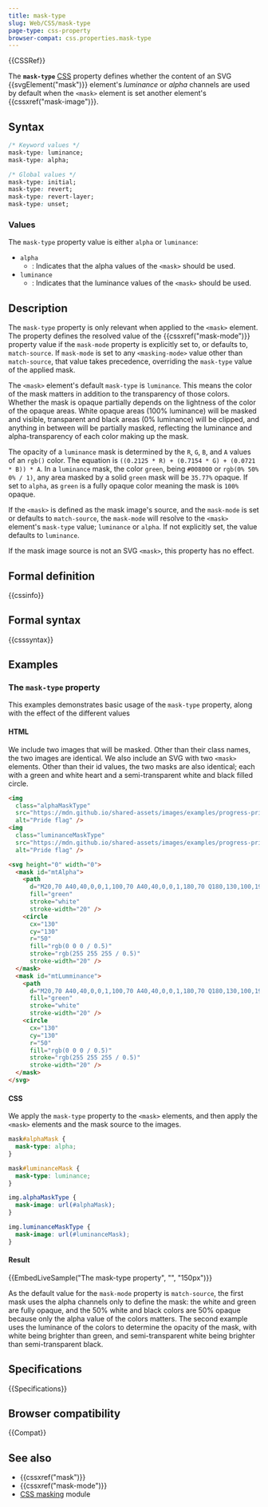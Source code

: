 ```yaml
---
title: mask-type
slug: Web/CSS/mask-type
page-type: css-property
browser-compat: css.properties.mask-type
---
```


{{CSSRef}}

The **`mask-type`** [CSS](/en-US/docs/Web/CSS) property defines whether the content of an SVG {{svgElement("mask")}} element's _luminance_ or _alpha_ channels are used by default when the `<mask>` element is set another element's {{cssxref("mask-image")}}.

## Syntax

```css
/* Keyword values */
mask-type: luminance;
mask-type: alpha;

/* Global values */
mask-type: initial;
mask-type: revert;
mask-type: revert-layer;
mask-type: unset;
```

### Values

The `mask-type` property value is either `alpha` or `luminance`:

- `alpha`
  - : Indicates that the alpha values of the `<mask>` should be used.
- `luminance`
  - : Indicates that the luminance values of the `<mask>` should be used.

## Description

The `mask-type` property is only relevant when applied to the `<mask>` element. The property defines the resolved value of the {{cssxref("mask-mode")}} property value if the `mask-mode` property is explicitly set to, or defaults to, `match-source`. If `mask-mode` is set to any `<masking-mode>` value other than `match-source`, that value takes precedence, overriding the `mask-type` value of the applied mask.

The `<mask>` element's default `mask-type` is `luminance`. This means the color of the mask matters in addition to the transparency of those colors. Whether the mask is opaque partially depends on the lightness of the color of the opaque areas. White opaque areas (100% luminance) will be masked and visible, transparent and black areas (0% luminance) will be clipped, and anything in between will be partially masked, reflecting the luminance and alpha-transparency of each color making up the mask.

The opacity of a `luminance` mask is determined by the `R`, `G`, `B`, and `A` values of an `rgb()` color. The equation is `((0.2125 * R) + (0.7154 * G) + (0.0721 * B)) * A`. In a `luminance` mask, the color `green`, being `#008000` or `rgb(0% 50% 0% / 1)`, any area masked by a solid `green` mask will be `35.77%` opaque. If set to `alpha`, as `green` is a fully opaque color meaning the mask is `100%` opaque.

If the `<mask>` is defined as the mask image's source, and the `mask-mode` is set or defaults to `match-source`, the `mask-mode` will resolve to the `<mask>` element's `mask-type` value; `luminance` or `alpha`. If not explicitly set, the value defaults to `luminance`.

If the mask image source is not an SVG `<mask>`, this property has no effect.

## Formal definition

{{cssinfo}}

## Formal syntax

{{csssyntax}}

## Examples

### The `mask-type` property

This examples demonstrates basic usage of the `mask-type` property, along with the effect of the different values

#### HTML

We include two images that will be masked. Other than their class names, the two images are identical.
We also include an SVG with two `<mask>` elements. Other than their id values, the two masks are also identical; each with a green and white heart and a semi-transparent white and black filled circle.

```html
<img
  class="alphaMaskType"
  src="https://mdn.github.io/shared-assets/images/examples/progress-pride-flag.jpg"
  alt="Pride flag" />
<img
  class="luminanceMaskType"
  src="https://mdn.github.io/shared-assets/images/examples/progress-pride-flag.jpg"
  alt="Pride flag" />

<svg height="0" width="0">
  <mask id="mtAlpha">
    <path
      d="M20,70 A40,40,0,0,1,100,70 A40,40,0,0,1,180,70 Q180,130,100,190 Q20,130,20,70 Z"
      fill="green"
      stroke="white"
      stroke-width="20" />
    <circle
      cx="130"
      cy="130"
      r="50"
      fill="rgb(0 0 0 / 0.5)"
      stroke="rgb(255 255 255 / 0.5)"
      stroke-width="20" />
  </mask>
  <mask id="mtLumminance">
    <path
      d="M20,70 A40,40,0,0,1,100,70 A40,40,0,0,1,180,70 Q180,130,100,190 Q20,130,20,70 Z"
      fill="green"
      stroke="white"
      stroke-width="20" />
    <circle
      cx="130"
      cy="130"
      r="50"
      fill="rgb(0 0 0 / 0.5)"
      stroke="rgb(255 255 255 / 0.5)"
      stroke-width="20" />
  </mask>
</svg>
```

#### CSS

We apply the `mask-type` property to the `<mask>` elements, and then apply the `<mask>` elements and the mask source to the images.

```css
mask#alphaMask {
  mask-type: alpha;
}

mask#luminanceMask {
  mask-type: luminance;
}

img.alphaMaskType {
  mask-image: url(#alphaMask);
}

img.luminanceMaskType {
  mask-image: url(#luminanceMask);
}
```

#### Result

{{EmbedLiveSample("The mask-type property", "", "150px")}}

As the default value for the `mask-mode` property is `match-source`, the first mask uses the alpha channels only to define the mask: the white and green are fully opaque, and the 50% white and black colors are 50% opaque because only the alpha value of the colors matters. The second example uses the luminance of the colors to determine the opacity of the mask, with white being brighter than green, and semi-transparent white being brighter than semi-transparent black.

## Specifications

{{Specifications}}

## Browser compatibility

{{Compat}}

## See also

- {{cssxref("mask")}}
- {{cssxref("mask-mode")}}
- [CSS masking](/en-US/docs/Web/CSS/CSS_masking) module
